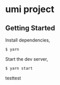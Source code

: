 # umi project

## Getting Started

Install dependencies,

```bash
$ yarn
```

Start the dev server,

```bash
$ yarn start
```
testtest
